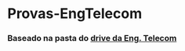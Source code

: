 # Provas-EngTelecom

### Baseado na pasta do  <a href="https://drive.google.com/drive/u/0/folders/0BzjdohEVGjmHMWlMVEhNWkJ3ZTg">drive da Eng. Telecom</a>
